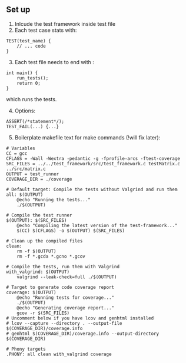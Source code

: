 ## Set up

1. Inlcude the test framework inside test file
2. Each test case stats with: 
```
TEST(test_name) {
    // ... code
}
```

3. Each test file needs to end with :
```
int main() {
    run_tests();
    return 0;
}
```
which runs the tests.

4. Options:
```
ASSERT(/*statement*/);
TEST_FAIL(...) {...}
```
5. Boilerplate makefile text for make commands (!will fix later):
```
# Variables
CC = gcc
CFLAGS = -Wall -Wextra -pedantic -g -fprofile-arcs -ftest-coverage
SRC_FILES = ../../test_framework/src/test_framework.c testMatrix.c ../src/matrix.c
OUTPUT = test_runner
COVERAGE_DIR = ./coverage

# Default target: Compile the tests without Valgrind and run them
all: $(OUTPUT)
	@echo "Running the tests..."
	./$(OUTPUT)

# Compile the test runner
$(OUTPUT): $(SRC_FILES)
	@echo "Compiling the latest version of the test-framework..."
	$(CC) $(CFLAGS) -o $(OUTPUT) $(SRC_FILES)

# Clean up the compiled files
clean:
	rm -f $(OUTPUT)
	rm -f *.gcda *.gcno *.gcov

# Compile the tests, run them with Valgrind
with_valgrind: $(OUTPUT)
	valgrind --leak-check=full ./$(OUTPUT)

# Target to generate code coverage report
coverage: $(OUTPUT)
	@echo "Running tests for coverage..."
	./$(OUTPUT)
	@echo "Generating coverage report..."
	gcov -r $(SRC_FILES)
# Uncomment below if you have lcov and genhtml installed
# lcov --capture --directory . --output-file $(COVERAGE_DIR)/coverage.info
# genhtml $(COVERAGE_DIR)/coverage.info --output-directory $(COVERAGE_DIR)

# Phony targets
.PHONY: all clean with_valgrind coverage
```